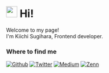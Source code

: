 <h1><img src="https://i.gyazo.com/9436a7c856fa68c9bc4bf0274febfea1.png" width="30"/> Hi!</h1>

<p>Welcome to my page! </br> I'm Kiichi Sugihara, Frontend developer. </p>

<h3>Where to find me</h3>
<p>
<a href="https://github.com/KiichiSugihara" target="_blank"><img alt="Github" src="https://img.shields.io/badge/GitHub-%2312100E.svg?&style=for-the-badge&logo=Github&logoColor=white" /></a>
<a href="https://twitter.com/kiichi_sugihara" target="_blank"><img alt="Twitter" src="https://img.shields.io/badge/twitter-%231DA1F2.svg?&style=for-the-badge&logo=twitter&logoColor=white" /></a>
<a href="https://www.linkedin.com/in/kiichi-sugihara/" target="_blank"><img alt="Medium" src="https://img.shields.io/badge/linkdin-0a66c2.svg?&style=for-the-badge&logo=linkedin&logoColor=white" /></a>
<a href="https://zenn.dev/kii" target="_blank"><img alt="Zenn" src="https://img.shields.io/badge/Zenn-3EA8FF.svg?&style=for-the-badge&logo=Zenn&logoColor=white" /></a>

</p>



